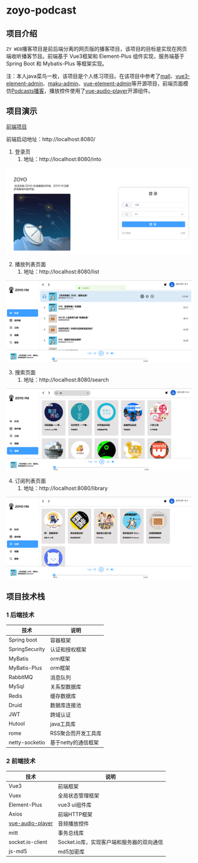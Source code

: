 # zoyo-podcast
## 项目介绍

`ZY WEB`播客项目是前后端分离的网页版的播客项目，该项目的目标是实现在网页端收听播客节目。前端基于 Vue3框架和 Element-Plus 组件实现，服务端基于 Spring Boot 和 Mybatis-Plus 等框架实现。

注：本人java菜鸟一枚，该项目是个人练习项目。在该项目中参考了[mall](https://github.com/macrozheng/mall)、[vue3-element-admin](https://gitee.com/asaasa/vue3-element-admin)、[maku-admin](https://gitee.com/makunet/maku-admin)、[vue-element-admin](https://github.com/PanJiaChen/vue-element-admin)等开源项目，前端页面模仿[Podcasts播客](https://chrome.google.com/webstore/detail/podcasts-a-player-downloa/lmpfkgigdbnbdopkpeippmadlchmkphi)，播放控件使用了[vue-audio-player](https://github.com/1014156094/vue-audio-player)开源组件。

## 项目演示

[前端项目](https://github.com/way-s/zoyo-web)

前端启动地址：http://localhost:8080/

1. 登录页
   1. 地址：http://localhost:8080/into

<img src="img/README/image-20221105180916653.png" alt="image-20221105180916653" style="zoom:50%;" />

2. 播放列表页面
   1. 地址：http://localhost:8080/list

<img src="img/README/image-20221105184351985.png" alt="image-20221105184351985" style="zoom:50%;" />

3. 搜索页面
   1. 地址：http://localhost:8080/search

<img src="img/README/image-20221105184447454.png" alt="image-20221105184447454" style="zoom:50%;" />

4. 订阅列表页面
   1. 地址：http://localhost:8080/library

<img src="img/README/image-20221105184601619.png" alt="image-20221105184601619" style="zoom:50%;" />

## 项目技术栈

### 1 后端技术

| 技术           | 说明                |
| -------------- | ------------------- |
| Spring boot    | 容器框架            |
| SpringSecurity | 认证和授权框架      |
| MyBatis        | orm框架             |
| MyBatis-Plus   | orm框架             |
| RabbitMQ       | 消息队列            |
| MySql          | 关系型数据库        |
| Redis          | 缓存数据库          |
| Druid          | 数据库连接池        |
| JWT            | 跨域认证            |
| Hutool         | java工具库          |
| rome           | RSS聚合而开发工具库 |
| netty-socketio | 基于netty的通信框架 |

### 2 前端技术

| 技术                                                         | 说明                                      |
| ------------------------------------------------------------ | ----------------------------------------- |
| Vue3                                                         | 前端框架                                  |
| Vuex                                                         | 全局状态管理框架                          |
| Element-Plus                                                 | vue3 ui组件库                             |
| Axios                                                        | 前端HTTP框架                              |
| [vue-audio-player](https://github.com/1014156094/vue-audio-player) | 音频播放控件                              |
| mitt                                                         | 事务总线库                                |
| socket.io-client                                             | Socket.io库，实现客户端和服务器的双向通信 |
| js-md5                                                       | md5加密库                                 |

